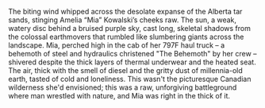 The biting wind whipped across the desolate expanse of the Alberta tar sands, stinging Amelia “Mia” Kowalski’s cheeks raw.  The sun, a weak, watery disc behind a bruised purple sky, cast long, skeletal shadows from the colossal earthmovers that rumbled like slumbering giants across the landscape.  Mia, perched high in the cab of her 797F haul truck – a behemoth of steel and hydraulics christened "The Behemoth" by her crew – shivered despite the thick layers of thermal underwear and the heated seat.  The air, thick with the smell of diesel and the gritty dust of millennia-old earth, tasted of cold and loneliness.  This wasn't the picturesque Canadian wilderness she'd envisioned; this was a raw, unforgiving battleground where man wrestled with nature, and Mia was right in the thick of it.
